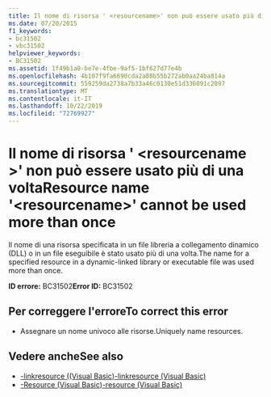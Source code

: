 ```yaml
---
title: Il nome di risorsa ' <resourcename>' non può essere usato più di una volta
ms.date: 07/20/2015
f1_keywords:
- bc31502
- vbc31502
helpviewer_keywords:
- BC31502
ms.assetid: 1f49b1a0-be7e-4fbe-9af5-1bf627d77e4b
ms.openlocfilehash: 4b107f9fa6690cda2a88b55b272ab0aa24ba814a
ms.sourcegitcommit: 559259da2738a7b33a46c0130e51d336091c2097
ms.translationtype: MT
ms.contentlocale: it-IT
ms.lasthandoff: 10/22/2019
ms.locfileid: "72769927"
---
```

# <a name="resource-name-resourcename-cannot-be-used-more-than-once"></a><span data-ttu-id="5918a-102">Il nome di risorsa ' \<resourcename >' non può essere usato più di una volta</span><span class="sxs-lookup"><span data-stu-id="5918a-102">Resource name '\<resourcename>' cannot be used more than once</span></span>
<span data-ttu-id="5918a-103">Il nome di una risorsa specificata in un file libreria a collegamento dinamico (DLL) o in un file eseguibile è stato usato più di una volta.</span><span class="sxs-lookup"><span data-stu-id="5918a-103">The name for a specified resource in a dynamic-linked library or executable file was used more than once.</span></span>  
  
 <span data-ttu-id="5918a-104">**ID errore:** BC31502</span><span class="sxs-lookup"><span data-stu-id="5918a-104">**Error ID:** BC31502</span></span>  
  
## <a name="to-correct-this-error"></a><span data-ttu-id="5918a-105">Per correggere l'errore</span><span class="sxs-lookup"><span data-stu-id="5918a-105">To correct this error</span></span>  
  
- <span data-ttu-id="5918a-106">Assegnare un nome univoco alle risorse.</span><span class="sxs-lookup"><span data-stu-id="5918a-106">Uniquely name resources.</span></span>  
  
## <a name="see-also"></a><span data-ttu-id="5918a-107">Vedere anche</span><span class="sxs-lookup"><span data-stu-id="5918a-107">See also</span></span>

- [<span data-ttu-id="5918a-108">-linkresource ((Visual Basic)</span><span class="sxs-lookup"><span data-stu-id="5918a-108">-linkresource (Visual Basic)</span></span>](../../visual-basic/reference/command-line-compiler/linkresource.md)
- [<span data-ttu-id="5918a-109">-Resource (Visual Basic)</span><span class="sxs-lookup"><span data-stu-id="5918a-109">-resource (Visual Basic)</span></span>](../../visual-basic/reference/command-line-compiler/resource.md)
